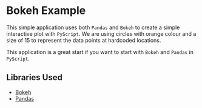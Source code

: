 # Bokeh Example

This simple application uses both `Pandas` and `Bokeh` to create a simple interactive plot with `PyScript`. We are using circles with orange colour and a size of 15 to represent the data points at hardcoded locations. 

This application is a great start if you want to start with `Bokeh` and `Pandas` in `PyScript`.

## Libraries Used

- [Bokeh](https://bokeh.org/)
- [Pandas](https://pandas.pydata.org/)